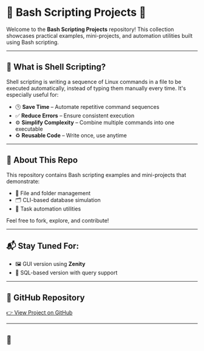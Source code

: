 # 🔧 Bash Scripting Projects 🚀

Welcome to the **Bash Scripting Projects** repository! This collection showcases practical examples, mini-projects, and automation utilities built using Bash scripting.

---

## 📜 What is Shell Scripting?

Shell scripting is writing a sequence of Linux commands in a file to be executed automatically, instead of typing them manually every time. It's especially useful for:

- 🕒 **Save Time** – Automate repetitive command sequences  
- ✅ **Reduce Errors** – Ensure consistent execution  
- ⚙️ **Simplify Complexity** – Combine multiple commands into one executable  
- ♻️ **Reusable Code** – Write once, use anytime  

---

## 📁 About This Repo

This repository contains Bash scripting examples and mini-projects that demonstrate:

- 🔧 File and folder management  
- 🗂️ CLI-based database simulation  
- 🧪 Task automation utilities  

Feel free to fork, explore, and contribute!

---

## 📬 Stay Tuned For:

- 🖼️ GUI version using **Zenity**  
- 🧠 SQL-based version with query support  

---

## 📂 GitHub Repository

[👉 View Project on GitHub](https://github.com/MohanadHesham98/Bash-Scripting/tree/main/Based%20Database%20Management%20System)

---

## 💬
